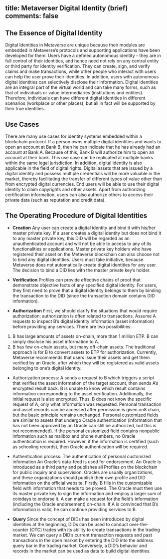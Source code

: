 title: Metaverser Digital Identity (brief)
comments: false
---

## The Essence of Digital Identity
  Digital Identities in Metaverse are unique because their modules are embedded in Metaverse’s protocols and supporting applications have been developed for them. Users have a defined autonomous identity - they are in full control of their identities, and hence need not rely on any central entity or third party for identity verification. They can create, sign, and verify claims and make transactions, while other people who interact with users can help the user prove their identities. In addition, users with autonomous digital identities can selectively
disclose their information.
  Digital identities are an integral part of the virtual world and can take many forms, such as that of individuals or value intermediaries (institutions and entities).  Therefore, individuals can have different digital identities in different scenarios (workplace or other places), but all in fact will be supported by their true identities.

## Use Cases

  There are many use cases for identity systems embedded within a blockchain
protocol.
  If a person owns multiple digital identities and wants to open an account at Bank B, then he can indicate that he has already had an account at Bank A. Because of this, Bank B will authorize him to open an account at their bank. This use case can be replicated at multiple banks within the same legal jurisdiction.  In addition, digital identity is also applicable in the field of digital rights. Digital assets that are issued by a digital identity and possess multiple credentials will be more valuable in the market, thereby facilitating the transfer of different types of value other than from encrypted digital currencies. End users will be able to use their digital identity to claim copyrights and other assets. Apart from authorizing certification information, users can also authorize others to access their private data (such as reputation and credit data).

## The Operating Procedure of Digital Identities

* **Creation**
  Any user can create a digital identity and bind it with his/her master private key.  If a user creates a digital identity but does not bind it to any master private key, this DID will be regarded as an unauthenticated account and will not be able to access to any of its functionalities or applications.  Master private key holders who have registered their asset on the Metaverse blockchain can also choose not to bind any digital identities. Users must take initiative, because Metaverse does not automatically create digital identities for any user. The decision to bind a DID lies with the master private key’s holder.

* **Verification**
  Profiles can provide effective chains of proof that demonstrate objective facts of any specified digital identity. For users, they first need to prove that a digital identity belongs to them by binding the transaction to the DID (since the transaction domain contains DID information).

* **Authorization**
  First, we should clarify the situations that would require authorization: authorization is often related to transactions. Assume A requests to inspect B’s digital identity information (asset information) before providing any services.  There are two possibilities:
1. B has large amounts of assets on-chain, more than 1 million ETP. B can simply disclose his asset information to A.
2. B has few on-chain assets, but many off-chain assets. The traditional approach is for B to convert assets to ETP for authorization. Currently, Metaverse recommends that users issue their assets and get them verified by an Oracle, after which they will be registered as valid assets belonging to one’s digital identity.

- Authorization process:
  A sends a request to B which triggers a script that verifies the asset information of the target account, then sends A’s encrypted result back. B is unable to know which result contains information corresponding to the asset verification.  Additionally, the initial request is also encrypted. Thus, B does not know the specific request of A, only what information was requested. Personal transaction and asset records can be accessed after permission is given on8 chain, but the basic principle remains unchanged.  Personal customized fields are similar to assets that undergo Oracle authentication (information that has not been approved by an Oracle can still be authorized, but this is not recommended).  If the personal customized field contains nonpublic information such as mailbox and phone numbers, no Oracle authentication is required. However, if the information is certified (such as schooling records), then Oracle authentication
will be required.

- Authentication process:
  The authentication of personal customized information An Oracle’s data-feed is used for endorsement. An Oracle is introduced as a third party and publishes all Profiles on the blockchain for public inquiry and supervision. Oracles are usually organizations, and these organizations should publish their own profile and DID information on the official website.  Firstly, B fills in the customizable field with information that needs to be proved.  The Oracle must then use its master private key to sign the information and employ a larger sum of coindays to endorse it.  A can make a request for the field’s information (including the Oracle endorsement) on-chain. If A is convinced that B’s information is valid, he can continue providing services to B.

* **Query**
  Since the concept of DIDs has been introduced by digital identities at the beginning, DIDs can be used to conduct over-the-counter (OTC) trades with its ability to create transactions in the trading market.  We can query a DID’s current transaction requests and past transactions in the open market by entering the DID into the address query bar in the trading market. Conversely, a DID’s behavior and records in the market can be used as data to build digital identities.
